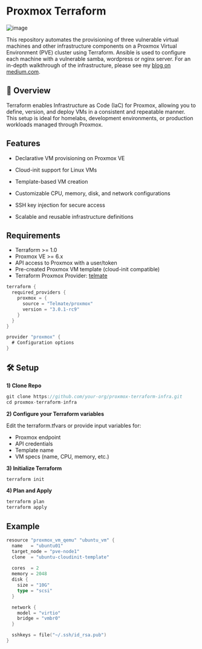 # Proxmox Terraform

![image](https://github.com/user-attachments/assets/290fd4b2-344c-4268-bb05-288c04fd64cd)



This repository automates the provisioning of three vulnerable virtual machines and other infrastructure components on a Proxmox Virtual Environment (PVE) cluster using Terraform. Ansible is used to configure each machine with a vulnerable samba, wordpress or nginx server. For an in-depth walkthrough of the infrastructure, please see my [blog on medium.com]().

 ## 🔧 Overview

Terraform enables Infrastructure as Code (IaC) for Proxmox, allowing you to define, version, and deploy VMs in a consistent and repeatable manner. This setup is ideal for homelabs, development environments, or production workloads managed through Proxmox.

 ## Features

- Declarative VM provisioning on Proxmox VE

- Cloud-init support for Linux VMs

- Template-based VM creation

- Customizable CPU, memory, disk, and network configurations

- SSH key injection for secure access

- Scalable and reusable infrastructure definitions

 ## Requirements
- Terraform >= 1.0
- Proxmox VE >= 6.x
- API access to Proxmox with a user/token
- Pre-created Proxmox VM template (cloud-init compatible)
- Terraform Proxmox Provider: [telmate](https://registry.terraform.io/providers/Telmate/proxmox/latest/docs)

```go
terraform {
  required_providers {
    proxmox = {
      source = "Telmate/proxmox"
      version = "3.0.1-rc9"
    }
  }
}

provider "proxmox" {
  # Configuration options
}
```

## 🛠 Setup

**1) Clone Repo**

```go
git clone https://github.com/your-org/proxmox-terraform-infra.git
cd proxmox-terraform-infra
```

**2) Configure your Terraform variables**

Edit the terraform.tfvars or provide input variables for:
- Proxmox endpoint
- API credentials
- Template name
- VM specs (name, CPU, memory, etc.)

**3) Initialize Terraform**

```go
terraform init
```

**4) Plan and Apply**

```go
terraform plan
terraform apply
```

## Example

```go
resource "proxmox_vm_qemu" "ubuntu_vm" {
  name   = "ubuntu01"
  target_node = "pve-node1"
  clone  = "ubuntu-cloudinit-template"
  
  cores  = 2
  memory = 2048
  disk {
    size = "10G"
    type = "scsi"
  }

  network {
    model = "virtio"
    bridge = "vmbr0"
  }

  sshkeys = file("~/.ssh/id_rsa.pub")
}
```
